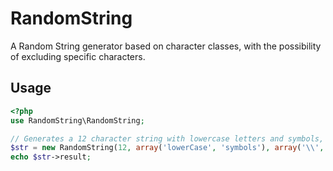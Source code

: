 # RandomString
A Random String generator based on character classes, with the possibility of excluding specific characters.

## Usage

```php
<?php
use RandomString\RandomString;

// Generates a 12 character string with lowercase letters and symbols, excluding the backslash and pipe chracters.
$str = new RandomString(12, array('lowerCase', 'symbols'), array('\\', '|'));
echo $str->result;
```
